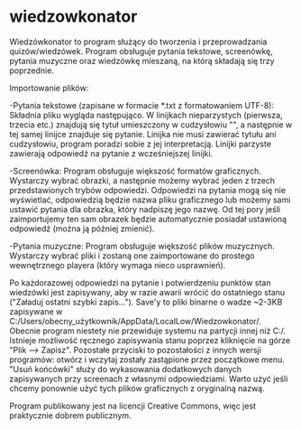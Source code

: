 # wiedzowkonator
Wiedzówkonator to program służący do tworzenia i przeprowadzania quizów/wiedzówek. Program obsługuje pytania tekstowe, screenówkę, pytania muzyczne oraz wiedzówkę mieszaną, na którą składają się trzy poprzednie.

Importowanie plików:

-Pytania tekstowe (zapisane w formacie *.txt z formatowaniem UTF-8): Składnia pliku wygląda następująco. W linijkach nieparzystych (pierwsza, trzecia etc.) znajdują się tytuł umieszczony w cudzysłowiu "", a następnie w tej samej linijce znajduje się pytanie. Linijka nie musi zawierać tytułu ani cudzysłowiu, program poradzi sobie z jej interpretacją. Linijki parzyste zawierają odpowiedź na pytanie z wcześniejszej linijki.

-Screenówka: Program obsługuje większość formatów graficznych. Wystarczy wybrać obrazki, a następnie możemy wybrać jeden z trzech przedstawionych trybów odpowiedzi. Odpowiedzi na pytania mogą się nie wyświetlać, odpowiedzią będzie nazwa pliku graficznego lub możemy sami ustawić pytania dla obrazka, który nadpiszę jego nazwę. Od tej pory jeśli zaimportujemy ten sam obrazek będzie automatycznie posiadał ustawioną odpowiedź (można ją później zmienić).

-Pytania muzyczne: Program obsługuje większość plików muzycznych. Wystarczy wybrać pliki i zostaną one zaimportowane do prostego wewnętrznego playera (który wymaga nieco usprawnień).

Po każdorazowej odpowiedzi na pytanie i potwierdzeniu punktów stan wiedzówki jest zapisywany, aby w razie awarii wrócić do ostatniego stanu ("Załaduj ostatni szybki zapis..."). Save'y to pliki binarne o wadze ~2-3KB zapisywane w C:/Users/obecny_użytkownik/AppData/LocalLow/Wiedzowkonator/. Obecnie program niestety nie przewiduje systemu na partycji innej niż C:/. Istnieje możliwość ręcznego zapisywania stanu poprzez kliknięcie na górze "Plik --> Zapisz". Pozostałe przyciski to pozostałości z innych wersji programów: otwórz i wczytaj zostały zastąpione przez początkowe menu. "Usuń końcówki" służy do wykasowania dodatkowych danych zapisywanych przy screenach z własnymi odpowiedziami. Warto użyć jeśli chcemy ponownie użyć tych plików graficznych z oryginalną nazwą.

Program publikowany jest na licencji Creative Commons, więc jest praktycznie dobrem publicznym.
